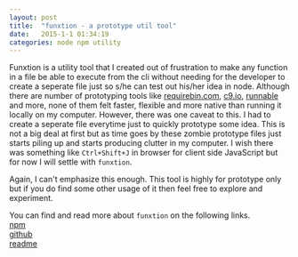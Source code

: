 ```yaml
---
layout: post
title:  "funxtion - a prototype util tool"
date:   2015-1-1 01:34:19
categories: node npm utility
---
```


Funxtion is a utility tool that I created out of frustration to make any function in a file be able to execute from the cli without needing for the developer to create a seperate file just so s/he can test out his/her idea in node.
Although there are number of prototyping tools like [requirebin.com](http://requirebin.com), [c9.io](http://c9.io), [runnable](http://runable.com) and more, none of them felt faster, flexible and more native than running it locally on my computer. However, there was one caveat to this. I had to create a seperate file everytime just to quickly prototype some idea. This is not a big deal at first but as time goes by these zombie prototype files just starts piling up and starts producing clutter in my computer. I wish there was something like `Ctrl+Shift+J` in browser for client side JavaScript but for now I will settle with `funxtion`.  

Again, I can't emphasize this enough. This tool is highly for prototype only but if you do find some other usage of it then feel free to explore and experiment.  

You can find and read more about `funxtion` on the following links.  
[npm](https://www.npmjs.com/package/funxtion)  
[github](https://github.com/sinkingshriek/funxtion)  
[readme](https://github.com/sinkingshriek/funxtion/blob/master/readme.md)
